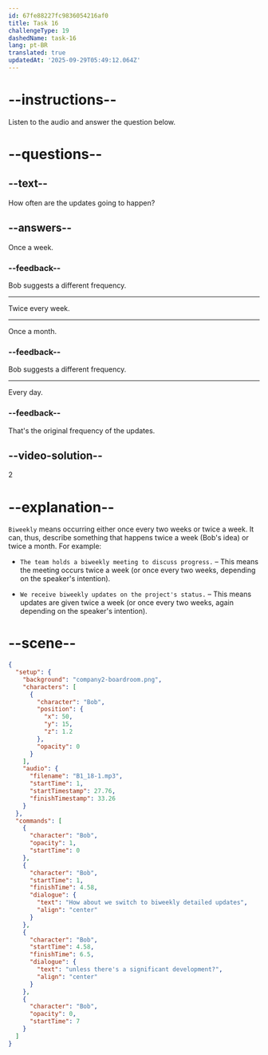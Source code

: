 ```yaml
---
id: 67fe88227fc9836054216af0
title: Task 16
challengeType: 19
dashedName: task-16
lang: pt-BR
translated: true
updatedAt: '2025-09-29T05:49:12.064Z'
---
```


<!-- (Audio) Bob: How about we switch to biweekly detailed updates unless there's a significant development? -->

# --instructions--

Listen to the audio and answer the question below.

# --questions--

## --text--

How often are the updates going to happen?

## --answers--

Once a week.

### --feedback--

Bob suggests a different frequency.

---

Twice every week.

---

Once a month.

### --feedback--

Bob suggests a different frequency.

---

Every day.

### --feedback--

That's the original frequency of the updates.

## --video-solution--

2

# --explanation--

`Biweekly` means occurring either once every two weeks or twice a week. It can, thus, describe something that happens twice a week (Bob's idea) or twice a month. For example:

- `The team holds a biweekly meeting to discuss progress.` – This means the meeting occurs twice a week (or once every two weeks, depending on the speaker's intention).

- `We receive biweekly updates on the project's status.` – This means updates are given twice a week (or once every two weeks, again depending on the speaker's intention).

# --scene--

```json
{
  "setup": {
    "background": "company2-boardroom.png",
    "characters": [
      {
        "character": "Bob",
        "position": {
          "x": 50,
          "y": 15,
          "z": 1.2
        },
        "opacity": 0
      }
    ],
    "audio": {
      "filename": "B1_18-1.mp3",
      "startTime": 1,
      "startTimestamp": 27.76,
      "finishTimestamp": 33.26
    }
  },
  "commands": [
    {
      "character": "Bob",
      "opacity": 1,
      "startTime": 0
    },
    {
      "character": "Bob",
      "startTime": 1,
      "finishTime": 4.58,
      "dialogue": {
        "text": "How about we switch to biweekly detailed updates",
        "align": "center"
      }
    },
    {
      "character": "Bob",
      "startTime": 4.58,
      "finishTime": 6.5,
      "dialogue": {
        "text": "unless there's a significant development?",
        "align": "center"
      }
    },
    {
      "character": "Bob",
      "opacity": 0,
      "startTime": 7
    }
  ]
}
```
